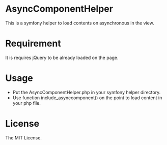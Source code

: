 # AsyncComponentHelper
This is a symfony helper to load contents on asynchronous in the view.

# Requirement
It is requires jQuery to be already loaded on the page.

# Usage
- Put the AsyncComponentHelper.php in your symfony helper directory.
- Use function include_asynccomponent() on the point to load content in your php file.

# License

The MIT License.


